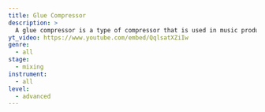 ```yaml
---
title: Glue Compressor
description: >
  A glue compressor is a type of compressor that is used in music production and mixing to "glue" together various elements in a mix. This compressor is designed to add a cohesive and cohesive sound to a mix by applying a moderate amount of compression to multiple tracks at once. It is typically used on the master bus, or subgroups to create a cohesive and punchy sound.
yt_video: https://www.youtube.com/embed/QqlsatXZiIw
genre:
  - all
stage:
  - mixing
instrument:
  - all
level:
  - advanced
---
```

